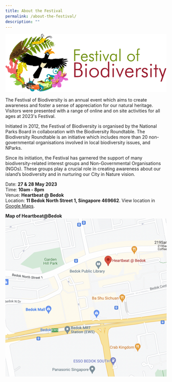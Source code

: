 ```yaml
---
title: About the Festival
permalink: /about-the-festival/
description: ""
---
```

![Alt text for image on Isomer site](/images/FOBlogo.png)

The Festival of Biodiversity is an annual event which aims to create awareness and foster a sense of appreciation for our natural heritage. Visitors were presented with a range of online and on site activities for all ages at 2023's Festival.

Initiated in 2012, the Festival of Biodiversity is organised by the National Parks Board in collaboration with the Biodiversity Roundtable. The Biodiversity Roundtable is an initiative which includes more than 20 non-governmental organisations involved in local biodiversity issues, and NParks.

Since its initiation, the Festival has garnered the support of many biodiversity-related interest groups and Non-Governmental Organisations (NGOs). These groups play a crucial role in creating awareness about our island’s biodiversity and in nurturing our City in Nature vision.

Date: **27 & 28 May 2023**\
Time: **10am - 8pm**\
Venue: **Heartbeat @ Bedok**\
Location: **11 Bedok North Street 1, Singapore 469662**. View location in [Google Maps](https://www.google.com/maps/place/Heartbeat+@+Bedok/@1.3257348,103.9290209,17.14z/data=!4m6!3m5!1s0x31da23af0ff5ff4f:0x4faf028d140f8d42!8m2!3d1.3269753!4d103.9321493!16s%2Fg%2F11shcwrg7k).

**Map of Heartbeat@Bedok**
![](/images/map%20of%20heartbeat@bedok.png)